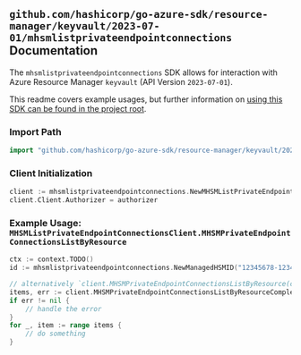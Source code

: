 
## `github.com/hashicorp/go-azure-sdk/resource-manager/keyvault/2023-07-01/mhsmlistprivateendpointconnections` Documentation

The `mhsmlistprivateendpointconnections` SDK allows for interaction with Azure Resource Manager `keyvault` (API Version `2023-07-01`).

This readme covers example usages, but further information on [using this SDK can be found in the project root](https://github.com/hashicorp/go-azure-sdk/tree/main/docs).

### Import Path

```go
import "github.com/hashicorp/go-azure-sdk/resource-manager/keyvault/2023-07-01/mhsmlistprivateendpointconnections"
```


### Client Initialization

```go
client := mhsmlistprivateendpointconnections.NewMHSMListPrivateEndpointConnectionsClientWithBaseURI("https://management.azure.com")
client.Client.Authorizer = authorizer
```


### Example Usage: `MHSMListPrivateEndpointConnectionsClient.MHSMPrivateEndpointConnectionsListByResource`

```go
ctx := context.TODO()
id := mhsmlistprivateendpointconnections.NewManagedHSMID("12345678-1234-9876-4563-123456789012", "example-resource-group", "name")

// alternatively `client.MHSMPrivateEndpointConnectionsListByResource(ctx, id)` can be used to do batched pagination
items, err := client.MHSMPrivateEndpointConnectionsListByResourceComplete(ctx, id)
if err != nil {
	// handle the error
}
for _, item := range items {
	// do something
}
```
